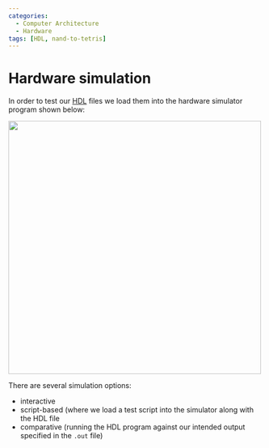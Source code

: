 ```yaml
---
categories:
  - Computer Architecture
  - Hardware
tags: [HDL, nand-to-tetris]
---
```


# Hardware simulation

In order to test our [HDL](/Computer_Architecture/Hardware_Description_Language.md) files we load them into the hardware simulator program shown below:

<img src="/home/thomas/repos/computer_science/_img/hardware-simulator.png" width="500">

There are several simulation options:

- interactive
- script-based (where we load a test script into the simulator along with the HDL file
- comparative (running the HDL program against our intended output specified in the `.out` file)

